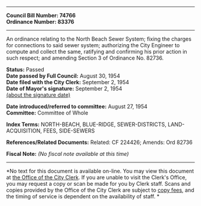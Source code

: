* * * * *  
  
**Council Bill Number: [](#h0)[](#h2)74766**   
**Ordinance Number: 83376**  
  
* * * * *  
  
An ordinance relating to the North Beach Sewer System; fixing the charges for connections to said sewer system; authorizing the City Engineer to compute and collect the same, ratifying and confirming his prior action in such respect; and amending Section 3 of Ordinance No. 82736.  
  
**Status:** Passed   
**Date passed by Full Council:** August 30, 1954   
**Date filed with the City Clerk:** September 2, 1954   
**Date of Mayor's signature:** September 2, 1954   
[(about the signature date)](/~public/approvaldate.htm)   
  
  
**Date introduced/referred to committee:** August 27, 1954   
**Committee:** Committee of Whole   
  
**Index Terms:** NORTH-BEACH, BLUE-RIDGE, SEWER-DISTRICTS, LAND-ACQUISITION, FEES, SIDE-SEWERS  
  
**References/Related Documents:** Related: CF 224426; Amends: Ord 82736  
  
**Fiscal Note:** *(No fiscal note available at this time)*  
  
* * * * *  
  
*No text for this document is available on-line. You may view this document at [the Office of the City Clerk](http://www.seattle.gov/leg/clerk/contactUs.htm). If you are unable to visit the Clerk's Office, you may request a copy or scan be made for you by Clerk staff. Scans and copies provided by the Office of the City Clerk are subject to [copy fees](http://clerk.seattle.gov/~public/clerkfees.htm), and the timing of service is dependent on the availability of staff. *  
  
  
